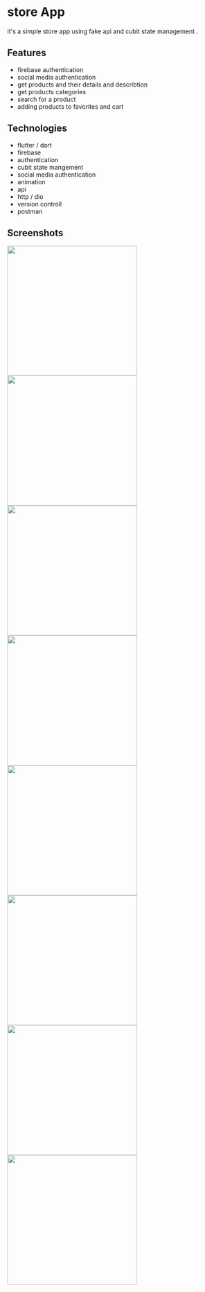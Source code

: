 
# store App
it's a simple store app using fake api and cubit state management .

## Features
- firebase authentication
- social media authentication
- get products and their details and describtion
- get products categories
- search for a product
- adding products to favorites and cart 

## Technologies
- flutter / dart
- firebase
- authentication
- cubit state mangement
- social media authentication
- animation
- api
- http / dio
- version controll
- postman

## Screenshots
<img src="screen shots/s1.png" width=300 hight=400>  <img src="screen shots/s2.png" width=300 hight=400>   <img src="screen shots/s3.png" width=300 hight=400>   <img src="screen shots/s4.png" width=300 hight=400>
<img src="screen shots/s5.png" width=300 hight=400>   <img src="screen shots/s7.png" width=300 hight=400>   <img src="screen shots/s8.png" width=300 hight=400>
<img src="screen shots/s9.png" width=300 hight=400>
